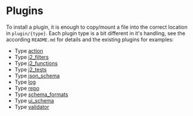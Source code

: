 # Plugins

To install a plugin, it is enough to copy/mount a file into the correct
location in `plugin/{type}`. Each plugin type is a bit different in it's
handling, see the according `README.md` for details and the existing
plugins for examples:

  - Type [action](../app/plugin/action)
  - Type [j2_filters](../app/plugin/j2_filters)
  - Type [j2_functions](../app/plugin/j2_functions)
  - Type [j2_tests](../app/plugin/j2_tests)
  - Type [json_schema](../app/plugin/json_schema)
  - Type [log](../app/plugin/log)
  - Type [repo](../app/plugin/repo)
  - Type [schema_formats](../app/plugin/schema_formats)
  - Type [ui_schema](../app/plugin/ui_schema)
  - Type [validator](../app/plugin/validator)

